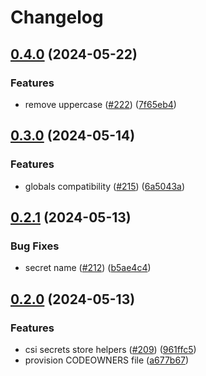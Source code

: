 # Changelog

## [0.4.0](https://github.com/prefapp/charts/compare/csi-secrets-store-helpers-v0.3.0...csi-secrets-store-helpers-v0.4.0) (2024-05-22)


### Features

* remove uppercase ([#222](https://github.com/prefapp/charts/issues/222)) ([7f65eb4](https://github.com/prefapp/charts/commit/7f65eb4323d3473f969e109a02d2a182d50816db))

## [0.3.0](https://github.com/prefapp/charts/compare/csi-secrets-store-helpers-v0.2.1...csi-secrets-store-helpers-v0.3.0) (2024-05-14)


### Features

* globals compatibility ([#215](https://github.com/prefapp/charts/issues/215)) ([6a5043a](https://github.com/prefapp/charts/commit/6a5043a03609aebd853873b1ec05f6f6e4cca489))

## [0.2.1](https://github.com/prefapp/charts/compare/csi-secrets-store-helpers-v0.2.0...csi-secrets-store-helpers-v0.2.1) (2024-05-13)


### Bug Fixes

* secret name ([#212](https://github.com/prefapp/charts/issues/212)) ([b5ae4c4](https://github.com/prefapp/charts/commit/b5ae4c4f81cacb631a6572b50e368e8fc67846b2))

## [0.2.0](https://github.com/prefapp/charts/compare/csi-secrets-store-helpers-v0.1.0...csi-secrets-store-helpers-v0.2.0) (2024-05-13)


### Features

* csi secrets store helpers ([#209](https://github.com/prefapp/charts/issues/209)) ([961ffc5](https://github.com/prefapp/charts/commit/961ffc5425cc3c5227ad1229447eeeee29f0a2d8))
* provision CODEOWNERS file ([a677b67](https://github.com/prefapp/charts/commit/a677b67a8645c950fc06a763eaae18ba1909719e))
